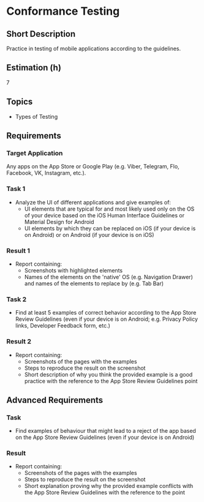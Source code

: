 # Conformance Testing

## Short Description

Practice in testing of mobile applications according to the guidelines.

## Estimation (h)

7

## Topics

* Types of Testing

## Requirements

### Target Application

Any apps on the App Store or Google Play (e.g. Viber, Telegram, Flo, Facebook, VK, Instagram, etc.).

### Task 1

* Analyze the UI of different applications and give examples of:
  * UI elements that are typical for and most likely used only on the OS of your device based on the iOS Human Interface
    Guidelines or Material Design for Android
  * UI elements by which they can be replaced on iOS (if your device is on Android) or on Android (if your device is on
    iOS)

### Result 1

* Report containing:
  * Screenshots with highlighted elements
  * Names of the elements on the 'native' OS (e.g. Navigation Drawer) and names of the elements to replace by (e.g. Tab
    Bar)

### Task 2

* Find at least 5 examples of correct behavior according to the App Store Review Guidelines (even if your device is on
  Android; e.g. Privacy Policy links, Developer Feedback form, etc.)

### Result 2

* Report containing:
  * Screenshots of the pages with the examples
  * Steps to reproduce the result on the screenshot
  * Short description of why you think the provided example is a good practice with the reference to the App Store
    Review Guidelines point

## Advanced Requirements

### Task

* Find examples of behaviour that might lead to a reject of the app based on the App Store Review Guidelines (even if
  your device is on Android)

### Result

* Report containing:
  * Screenshots of the pages with the examples
  * Steps to reproduce the result on the screenshot
  * Short explanation proving why the provided example conflicts with the App Store Review Guidelines with the reference
    to the point
